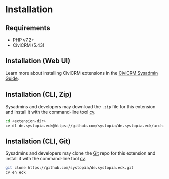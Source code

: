 # Installation

## Requirements

* PHP v7.2+
* CiviCRM (5.43)

## Installation (Web UI)

Learn more about installing CiviCRM extensions in the
[CiviCRM Sysadmin Guide](https://docs.civicrm.org/sysadmin/en/latest/customize/extensions/).

## Installation (CLI, Zip)

Sysadmins and developers may download the `.zip` file for this extension and
install it with the command-line tool [cv](https://github.com/civicrm/cv).

```bash
cd <extension-dir>
cv dl de.systopia.eck@https://github.com/systopia/de.systopia.eck/archive/master.zip
```

## Installation (CLI, Git)

Sysadmins and developers may clone the [Git](https://en.wikipedia.org/wiki/Git)
repo for this extension and install it with the command-line tool
[cv](https://github.com/civicrm/cv).

```bash
git clone https://github.com/systopia/de.systopia.eck.git
cv en eck
```

